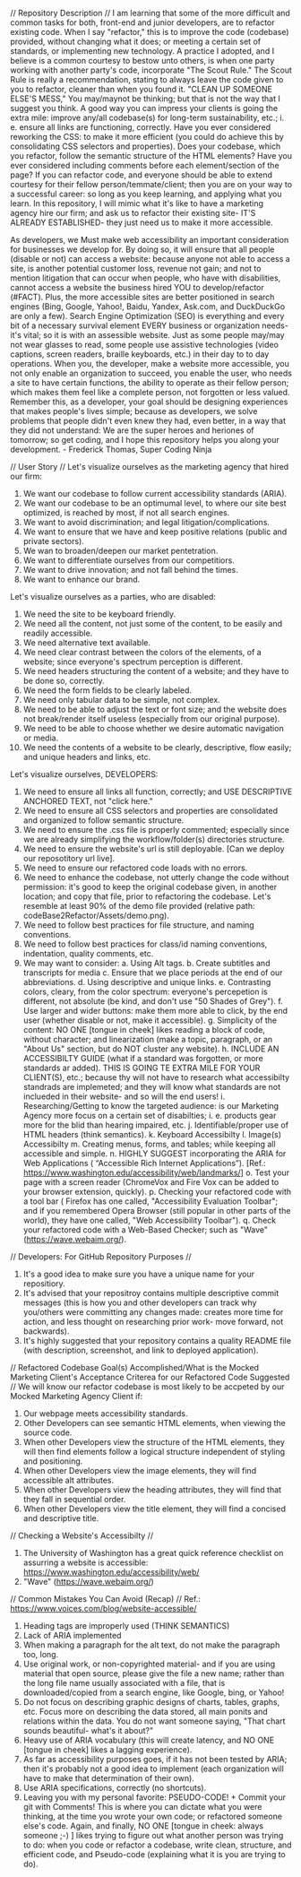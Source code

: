 // Repository Description //
I am learning that some of the more difficult and common tasks for  both, front-end and junior developers, are to refactor existing code.  When I say "refactor," this is to improve the code (codebase) provided, without changing what it does; or meeting a certain set of standards, or implementing new technology.  A practice I adopted, and I believe is a common courtesy to bestow unto others, is when one party working with another party's code, incorporate "The Scout Rule."  The Scout Rule is really a recommendation, stating to always leave the code given to you to refactor, cleaner than when you found it. "CLEAN UP SOMEONE ELSE'S MESS,"  You may/maynot be thinking; but that is not the way that I suggest you think.  A good way you can impress your clients is going the extra mile:  improve any/all codebase(s) for long-term sustainability, etc.; i. e. ensure all links are functioning, correctly.  Have you ever considered reworking the CSS: to make it more efficient (you could do achieve this by consolidating CSS selectors and properties).  Does your codebase, which you refactor, follow the semantic structure of the HTML elements?  Have you ever considered including comments before each element/section of the page?  If you can refactor code, and everyone should be able to extend courtesy for their fellow person/temmate/client; then you are on your way to a successful career: so long as you keep learning, and applying what you learn.  In this repository, I will mimic what it's like to have a marketing agency hire our firm; and ask us to refactor their existing site- IT'S ALREADY ESTABLISHED- they just need us to make it more accessible. 

As developers, we Must make web accessibility an important consideration for businesses we develop for.  By doing so, it will ensure that all people (disable or not) can access a website: because anyone not able to access a site, is another potential customer loss, revenue not gain; and not to mention litigation that can occur when people, who have with disabilities, cannot access a website the business hired YOU to develop/refactor (#FACT).  Plus, the more accessible sites are better positioned in search engines (Bing, Google, Yahoo!, Baidu, Yandex, Ask.com, and DuckDuckGo are only  a few).  Search Engine Optimization (SEO) is everything and every bit of a necessary survival element EVERY business  or organization needs- it's vital; so it is with an assessible website.  Just as some people may/may not wear glasses to read, some people use assistive technologies (video captions, screen readers, braille keyboards, etc.) in their day to to day operations.  When you, the developer, make a website more accessible, you not only enable an organization to succeed, you enable the user, who needs a site to have certain functions, the ability to operate as their fellow person; which makes them feel like a complete person, not forgotten or less valued.  Remember this, as a developer, your goal should be designing experiences that makes people's lives simple; because as developers, we solve problems that people didn't even knew they had, even better, in a way that they did not understand: We are the super heroes and heriones of tomorrow; so get coding, and I hope this repository helps you along your development. - Frederick Thomas, Super Coding Ninja

// User Story //
Let's visualize ourselves as the marketing agency that hired our firm:
1.   We want our codebase to follow current accessibility standards (ARIA).
2.   We want our codebase to be an optimumal level, to where our site best optimized, is reached by most, if not all search engines.
3.   We want to avoid discrimination; and legal litigation/complications.
4.   We want to ensure that we have and keep positive relations (public and private sectors).
5.   We wan to broaden/deepen our market pentetration.
6.   We want to differentiate ourselves from our competitiors.
7.   We want to drive innovation; and not fall behind the times.
8.   We want to enhance our brand.

Let's visualize ourselves as a parties, who are disabled:
1.   We need the site to be keyboard friendly.
2.   We need all the content, not just some of the content, to be easily and readily accessible.
3.   We need alternative text available.
4.   We need clear contrast between the colors of the elements, of a website; since everyone's spectrum perception is different.
5.   We need headers structuring the content of a website; and they have to be done so, correctly.
6.   We need the form fields to be clearly labeled.
7.   We need only tabular data to be simple, not complex.
8.   We need to be able to adjust the text or font size; and the website does not break/render itself useless (especially from our original purpose).
9.   We need to be able to choose whether we desire automatic navigation or media.
10. We need the contents of a website to be clearly, descriptive, flow easily; and unique headers and links, etc.

Let's visualize ourselves, DEVELOPERS:
1.   We need to ensure all links all function, correctly; and USE DESCRIPTIVE ANCHORED TEXT, not "click here."
2.   We need to ensure all CSS selectors and properties are consolidated and organized to follow semantic structure.
3.   We need to ensure the .css file is properly commented; especially since we are already simplifying the workflow/folder(s) directories structure.
4.   We need to ensure the website's url is still deployable.  [Can we deploy our reposotitory url live].
5.   We need to ensure our refactored code loads with no errors.
6.   We need to enhance the codebase, not utterly change the code without permission: it's good to keep the original codebase given, in another location; and copy that file, prior to refactoring the codebase.  Let's resemble at least 90% of the demo file provided (relative path: codeBase2Refactor/Assets/demo.png).
7.   We need to follow best practices for file structure, and naming conventions.
8.   We need to follow best practices for class/id naming conventions, indentation, quality comments, etc.
9.   We may want to consider:
        a.  Using Alt tags.
        b.  Create subtitles and transcripts for media
        c.  Ensure that we place periods at the end of our abbreviations.
        d.  Using descriptive and unique links.
        e.  Contrasting colors, cleary, from the color spectrum: everyone's percepetion is different, not absolute (be kind, and don't use "50 Shades of Grey").
        f.   Use larger and wider buttons: make them more able to click, by the end user (whether disable or not, make it accessible).
        g.  Simplicity of the content: NO ONE [tongue in cheek] likes reading a block of code, without character; and linearization (make a topic, paragraph, or an "About Us" section, but do NOT cluster any website).
        h.  INCLUDE AN ACCESSIBILTY GUIDE (what if a standard was forgotten, or more standards ar added).  THIS IS GOING TE EXTRA MILE FOR YOUR CLIENT(S), etc.; because thy will not have to research what accessibilty standrads are implemeted; and they will know what standards are not inclueded in their website- and so will the end users!
        i.   Researching/Getting to know the targeted audience: is our Marketing Agency more focus on a certain set of disabilties; i. e. products gear more for the blid than hearing impaired, etc.
        j.   Identifiable/proper use of HTML headers (think semantics).
        k.  Keyboard Accessibilty
        l.   Image(s) Accessibilty
        m. Creating menus, forms, and tables; while keeping all accessible and simple.
        n.  HIGHLY SUGGEST incorporating the ARIA for Web Applications ( “Accessible Rich Internet Applications”). [Ref.: https://www.washington.edu/accessibility/web/landmarks/]
        o.  Test your page with a screen reader (ChromeVox and Fire Vox can be added to your browser extension, quickly).
        p.  Checking your refactored code with a tool bar ( Firefox has one called, "Accessibility Evaluation Toolbar"; and if you remembered Opera Browser (still popular in other parts of the world), they have one called, "Web Accessibility Toolbar").
        q.  Check your refactored code with a Web-Based Checker; such as "Wave" (https://wave.webaim.org/).

// Developers: For GitHub Repository Purposes //
1.   It's a good idea to make sure you have a unique name for your repositiory.
2.   It's advised that your repositroy contains multiple descriptive commit messages (this is how you and other developers can track why you/others were committing any changes made: creates more time for action, and less thought on researching prior work- move forward, not backwards).
3.   It's highly suggested that your repository contains a quality README file (with description, screenshot, and link to deployed application).

// Refactored Codebase Goal(s) Accomplished/What is the Mocked Marketing Client's Acceptance Criterea for our Refactored Code Suggested //
We will know our refactor codebase is most likely to be accpeted by our Mocked Marketing Agency Client if:
1.   Our webpage meets accessibility standards.
2.   Other Developers can see semantic HTML elements, when viewing the source code.
3.   When other Developers view the structure of the HTML elements, they will then find elements follow a logical structure independent of styling and positioning.
4.   When other Developers view the image elements, they will find accessible alt attributes.
5.   When other Developers view the heading attributes, they will find that they fall in sequential order.
6.   When other Developers view the title element, they will find a concised and descriptive title.

// Checking a Website's Accessibilty //
1.   The University of Washington has a great quick reference checklist on assurring a website is accessible: https://www.washington.edu/accessibility/web/ 
2.   "Wave" (https://wave.webaim.org/)

// Common Mistakes You Can Avoid (Recap) //
Ref.: https://www.voices.com/blog/website-accessible/ 
1.   Heading tags are improperly used (THINK SEMANTICS)
2.   Lack of ARIA implemented
3.   When making a paragraph for the alt text, do not make the paragraph too, long.
4.   Use original work, or non-copyrighted material- and if you are using material that open source, please give the file a new name; rather than the long file name usually associated with a file, that is downloaded/copied from a search engine, like Google, bing, or Yahoo!
5.   Do not focus on describing graphic designs of charts, tables, graphs, etc.  Focus more on describing the data stored, all main ponits and relations within the data.  You do not want someone saying, "That chart sounds beautiful- what's it about?"
6.   Heavy use of ARIA vocabulary (this will create latency, and NO ONE [tongue in cheek] likes a lagging experience).
7.   As far as accessibility purposes goes, if it has not been tested by ARIA; then it's probably not a good idea to implement (each organization will have to make that determination of their own).
8.   Use ARIA specifications, correctly (no shortcuts).
9.   Leaving you with my personal favorite: PSEUDO-CODE! + Commit your git with Comments!  This is where you can dictate what you were thinking, at the time you wrote your own code; or refactored someone else's code.  Again, and finally, NO ONE [tongue in cheek: always someone ;-) ] likes trying to figure out what another person was trying to do: when you code or refactor a codebase, write clean, structure, and efficient code, and Pseudo-code (explaining what it is you are trying to do).
